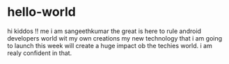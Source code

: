 # hello-world
hi kiddos !!
me i am sangeethkumar the great is here to rule android developers world wit my own creations
my new technology that i am going to launch this week will create a huge impact ob the techies world. 
i am realy confident in that.

